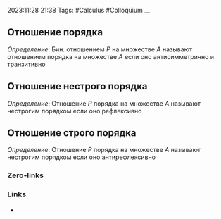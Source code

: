 2023:11:28 21:38
Tags: #Calculus #Colloquium 
__
## Отношение порядка
*Определение*:
Бин. отношением $P$ на множестве $A$ называют отношением порядка на множестве $A$ если оно антисимметрично и транзитивно
## Отношение нестрого порядка
*Определение*:
Отношение $P$ порядка на множестве $A$ называют нестрогим порядком если оно рефлексивно
## Отношение строго порядка
*Определение*:
Отношение $P$ порядка на множестве $A$ называют нестрогим порядком если оно антирефлексивно

### Zero-links

### Links
-